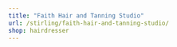 ```yaml
---
title: "Faith Hair and Tanning Studio"
url: /stirling/faith-hair-and-tanning-studio/
shop: hairdresser
---
```

